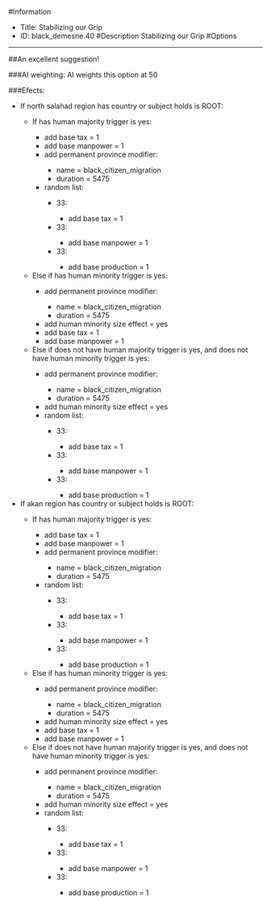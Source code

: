 #Information
 - Title: Stabilizing our Grip
 - ID: black_demesne.40
#Description
Stabilizing our Grip
#Options

___
##An excellent suggestion!

###AI weighting:
AI weights this option at 50


###Efects:<ul><li>If north salahad region has country or subject holds is ROOT:</li><ul><li>If has human majority trigger is yes:</li><ul><li>add base tax = 1</li><li>add base manpower = 1</li><li>add permanent province modifier:</li><ul><li>name = black_citizen_migration</li><li>duration = 5475</li></ul><li>random list:</li><ul><li>33:</li><ul><li>add base tax = 1</li></ul><li>33:</li><ul><li>add base manpower = 1</li></ul><li>33:</li><ul><li>add base production = 1</li></ul></ul></ul><li>Else if has human minority trigger is yes:</li><ul><li>add permanent province modifier:</li><ul><li>name = black_citizen_migration</li><li>duration = 5475</li></ul><li>add human minority size effect = yes</li><li>add base tax = 1</li><li>add base manpower = 1</li></ul><li>Else if does not have human majority trigger is yes, and does not have human minority trigger is yes:</li><ul><li>add permanent province modifier:</li><ul><li>name = black_citizen_migration</li><li>duration = 5475</li></ul><li>add human minority size effect = yes</li><li>random list:</li><ul><li>33:</li><ul><li>add base tax = 1</li></ul><li>33:</li><ul><li>add base manpower = 1</li></ul><li>33:</li><ul><li>add base production = 1</li></ul></ul></ul></ul><li>If akan region has country or subject holds is ROOT:</li><ul><li>If has human majority trigger is yes:</li><ul><li>add base tax = 1</li><li>add base manpower = 1</li><li>add permanent province modifier:</li><ul><li>name = black_citizen_migration</li><li>duration = 5475</li></ul><li>random list:</li><ul><li>33:</li><ul><li>add base tax = 1</li></ul><li>33:</li><ul><li>add base manpower = 1</li></ul><li>33:</li><ul><li>add base production = 1</li></ul></ul></ul><li>Else if has human minority trigger is yes:</li><ul><li>add permanent province modifier:</li><ul><li>name = black_citizen_migration</li><li>duration = 5475</li></ul><li>add human minority size effect = yes</li><li>add base tax = 1</li><li>add base manpower = 1</li></ul><li>Else if does not have human majority trigger is yes, and does not have human minority trigger is yes:</li><ul><li>add permanent province modifier:</li><ul><li>name = black_citizen_migration</li><li>duration = 5475</li></ul><li>add human minority size effect = yes</li><li>random list:</li><ul><li>33:</li><ul><li>add base tax = 1</li></ul><li>33:</li><ul><li>add base manpower = 1</li></ul><li>33:</li><ul><li>add base production = 1</li></ul></ul></ul></ul></ul>
